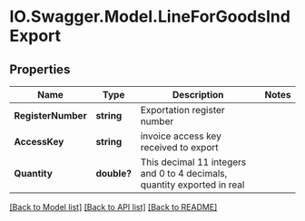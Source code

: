# IO.Swagger.Model.LineForGoodsIndExport
## Properties

Name | Type | Description | Notes
------------ | ------------- | ------------- | -------------
**RegisterNumber** | **string** | Exportation register number | 
**AccessKey** | **string** | invoice access key received to export | 
**Quantity** | **double?** | This decimal 11 integers and 0 to 4 decimals, quantity exported in real | 

[[Back to Model list]](../README.md#documentation-for-models) [[Back to API list]](../README.md#documentation-for-api-endpoints) [[Back to README]](../README.md)

